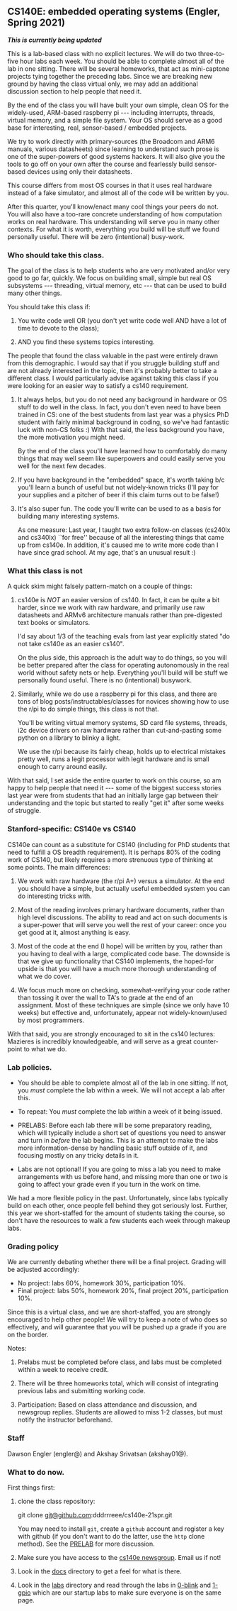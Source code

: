 ## CS140E: embedded operating systems (Engler, Spring 2021)

***This is currently being updated***




This is a lab-based class with no explicit lectures.  We will do two
three-to-five hour labs each week.  You should be able to complete
almost all of the lab in one sitting.  There will be several homeworks,
that act as mini-captone projects tying together the preceding labs.
Since we are breaking new ground by having the class virtual only,
we may add an additional discussion section to help people that need it.

By the end of the class you will have built your own simple, clean OS
for the widely-used, ARM-based raspberry pi --- including interrupts,
threads, virtual memory, and a simple file system.  Your OS should serve
as a good base for interesting, real, sensor-based / embedded projects.

We try to work directly with primary-sources (the Broadcom and ARM6
manuals, various datasheets) since learning to understand such prose is
one of the super-powers of good systems hackers.  It will also give you
the tools to go off on your own after the course and fearlessly build
sensor-based devices using only their datasheets.

This course differs from most OS courses in that it uses real hardware
instead of a fake simulator, and almost all of the code will be written
by you.

After this quarter, you'll know/enact many cool things your peers do not.
You will also have a too-rare concrete understanding of how computation
works on real hardware.   This understanding will serve you in many other
contexts.  For what it is worth, everything you build will be stuff we
found personally useful.   There will be zero (intentional) busy-work.

### Who should take this class.

The goal of the class is to help students who are very motivated and/or
very good to go far, quickly.  We focus on building small, simple but
real OS subsystems --- threading, virtual memory, etc --- that can be
used to build many other things.

You should take this class if:

   1. You write code well OR (you don't yet write code well AND have
      a lot of time to devote to the class);

   2. AND you find these systems topics interesting.

The people that found the class valuable in the past were entirely drawn
from this demographic.  I would say that if you struggle building stuff
and are not already interested in the topic, then it's probably better
to take a different class.  I would particularly advise against taking
this class if you were looking for an easier way to satisfy a cs140
requirement.

   1. It always helps, but you do not need any background in hardware
      or OS stuff to do well in the class.  In fact, you don't even need
      to have been trained in CS: one of the best students from last year
      was a physics PhD student with fairly minimal background in coding,
      so we've had fantastic luck with non-CS folks :) With that said,
      the less background you have, the more motivation you might need.

      By the end of the class you'll have learned how to comfortably do
      many things that may well seem like superpowers and could easily
      serve you well for the next few decades.

   2. If you have background in the "embedded" space, it's worth taking
      b/c you'll learn a bunch of useful but not widely-known tricks
      (I'll pay for your supplies and a pitcher of beer if this claim
      turns out to be false!)

   3. It's also super fun.   The code you'll write can be used to
      as a basis for building many interesting systems.

      As one measure: Last year, I taught two extra follow-on classes
      (cs240lx and cs340lx) ``for free'' because of all the interesting
      things that came up from cs140e.   In addition, it's caused me
      to write more code than I have since grad school.  At my age,
      that's an unusual result :)


### What this class is not

A quick skim might falsely pattern-match on a couple of things:

   1. cs140e is *NOT* an easier version of cs140.  In fact, it can
      be quite a bit harder, since we work with raw hardware, and
      primarily use raw datasheets and ARMv6 architecture manuals
      rather than pre-digested text books or simulators.

      I'd say about 1/3 of the teaching evals from last year explicitly
      stated "do not take cs140e as an easier cs140".

      On the plus side, this approach is the adult way to do things,
      so you will be better prepared after the class for operating
      autonomously in the real world without safety nets or help.
      Everything you'll build will be stuff we personally found useful.
      There is no (intentional) busywork.

   2. Similarly, while we do use a raspberry pi for this class, and there
      are tons of blog posts/instructables/classes for novices showing
      how to use the r/pi to do simple things, this class is not that.

      You'll be writing virtual memory systems, SD card file systems,
      threads, i2c device drivers on raw hardware rather than
      cut-and-pasting some python on a library to blinky a light.

      We use the r/pi because its fairly cheap, holds up to electrical
      mistakes pretty well, runs a legit processor with legit hardware
      and is small enough to carry around easily.

With that said, I set aside the entire quarter to work on this course,
so am happy to help people that need it --- some of the biggest success
stories last year were from students that had an initially large gap
between their understanding and the topic but started to really "get it"
after some weeks of struggle.

### Stanford-specific: CS140e vs CS140

CS140e can count as a substitute for CS140 (including for PhD students
that need to fulfill a OS breadth requirement).  It is perhaps 80% of
the coding work of CS140, but likely requires a more strenuous type of
thinking at some points.  The main differences:

 1. We work with raw hardware (the r/pi A+) versus a simulator.  At the
    end you should have a simple, but actually useful embedded system
    you can do interesting tricks with.

 2. Most of the reading involves primary hardware documents, rather
    than high level discussions.   The ability to read and act on
    such documents is a super-power that will serve you well the rest of
    your career:  once you get good at it, almost anything is easy.

 3. Most of the code at the end (I hope) will be written by you, rather
    than you having to deal with a large, complicated code base.
    The downside is that we give up functionality that CS140 implements,
    the hoped-for upside is that you will have a much more thorough
    understanding of what we do cover.

 4. We focus much more on checking, somewhat-verifying your code rather
    than tossing it over the wall to TA's to grade at the end of
    an assignment.  Most of these techniques are simple (since we
    only have 10 weeks) but effective and, unfortunately, appear not
    widely-known/used by most programmers.

With that said, you are strongly encouraged to sit in the cs140
lectures: Mazieres is incredibly knowledgeable, and will serve as a
great counter-point to what we do.

### Lab policies.

   - You should be able to complete almost all of the lab in one sitting.
     If not, you *must* complete the lab within a week.  We will not
     accept a lab after this.

   - To repeat: You *must* complete the lab within a week of it being
     issued.

   - PRELABS: Before each lab there will be some preparatory reading,
     which will typically include a short set of questions you need to
     answer and turn in *before* the lab begins.  This is an attempt
     to make the labs more information-dense by handling basic stuff
     outside of it, and focusing mostly on any tricky details in it.

   - Labs are not optional!   If you are going to miss a lab you need
     to make arrangements with us before hand, and missing more than
     one or two is going to affect your grade even if you turn in the
     work on time.

We had a more flexible policy in the past.  Unfortunately, since
labs typically build on each other, once people fell behind they got
seriously lost.  Further, this year we short-staffed for the amount of
students taking the course, so don't have the resources to walk a few
students each week through makeup labs.

### Grading policy

We are currently debating whether there will be a final project.
Grading will be adjusted accordingly:
  - No project: labs 60%, homework 30%, participation 10%.
  - Final project: labs 50%, homework 20%, final project 20%,
    participation 10%.

Since this is a virtual class, and we are short-staffed, you are strongly
encouraged to help other people!    We will try to keep a note of who
does so effectively, and will guarantee that you will be pushed up a
grade if you are on the border.

Notes:
 1. Prelabs must be completed before class, and labs must be completed
    within a week to receive credit.

 2. There will be three homeworks total, which will consist of integrating
    previous labs and submitting working code.

 4. Participation: Based on class attendance and discussion,
    and newsgroup replies. Students are allowed to miss 1-2 classes,
    but must notify the instructor beforehand.

### Staff

Dawson Engler (engler@) and Akshay Srivatsan (akshay01@).

### What to do now.

First things first: 

 1. clone the class repository:

       git clone git@github.com:dddrrreee/cs140e-21spr.git

    You may need to install `git`, create a `github` account and register
    a key with github (if you don't want to do the latter, use the
    `http` clone method).  See the [PRELAB](labs/0-blink/PRELAB.md)
    for more discussion.

 2. Make sure you have access to the [cs140e
    newsgroup](https://groups.google.com/g/cs140e-21spr).  Email us
    if not!

 3. Look in the [docs](./docs) directory to get a feel for what is there.

 4. Look in the [labs](labs/README.md) directory and read through the labs in
    [0-blink](./labs/0-blink) and [1-gpio](./labs/1-gpio) which are our
    startup labs to make sure everyone is on the same page.
